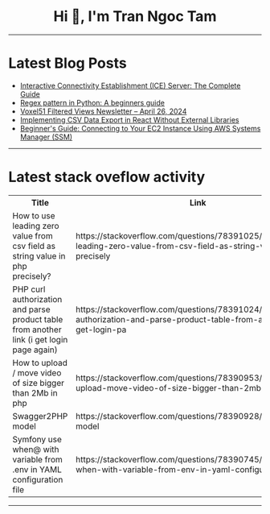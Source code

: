 <h1 align="center">Hi 👋, I'm Tran Ngoc Tam</h1>

---

# Latest Blog Posts 
<!-- BLOG-POST-LIST:START -->
- [Interactive Connectivity Establishment &lpar;ICE&rpar; Server: The Complete Guide](https://dev.to/alakkadshaw/interactive-connectivity-establishment-ice-server-the-complete-guide-3331)
- [Regex pattern in Python: A beginners guide](https://dev.to/osahenru/regex-pattern-in-python-a-beginners-guide-lmb)
- [Voxel51 Filtered Views Newsletter – April 26, 2024](https://dev.to/voxel51/voxel51-filtered-views-newsletter-april-26-2024-3oko)
- [Implementing CSV Data Export in React Without External Libraries](https://dev.to/graciesharma/implementing-csv-data-export-in-react-without-external-libraries-3030)
- [Beginner&#39;s Guide: Connecting to Your EC2 Instance Using AWS Systems Manager &lpar;SSM&rpar;](https://dev.to/adedamola_ajao/beginners-guide-connecting-to-your-ec2-instance-using-aws-systems-manager-ssm-h1n)
<!-- BLOG-POST-LIST:END -->

---

# Latest stack oveflow activity
<table>
  <tr><th>Title</th><th>Link</th></tr>
  <!-- STACKOVERFLOW:START --><tr><td>How to use leading zero value from csv field as string value in php precisely?</td><td>https://stackoverflow.com/questions/78391025/how-to-use-leading-zero-value-from-csv-field-as-string-value-in-php-precisely</td></tr><tr><td>PHP curl authorization and parse product table from another link &lpar;i get login page again&rpar;</td><td>https://stackoverflow.com/questions/78391024/php-curl-authorization-and-parse-product-table-from-another-link-i-get-login-pa</td></tr><tr><td>How to upload / move video of size bigger than 2Mb in php</td><td>https://stackoverflow.com/questions/78390953/how-to-upload-move-video-of-size-bigger-than-2mb-in-php</td></tr><tr><td>Swagger2PHP model</td><td>https://stackoverflow.com/questions/78390928/swagger2php-model</td></tr><tr><td>Symfony use when@ with variable from .env in YAML configuration file</td><td>https://stackoverflow.com/questions/78390745/symfony-use-when-with-variable-from-env-in-yaml-configuration-file</td></tr><!-- STACKOVERFLOW:END -->
</table>

---


